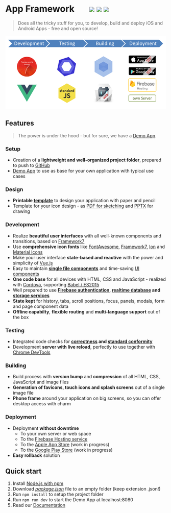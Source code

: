# App Framework &nbsp; &nbsp; &nbsp; [![](https://img.shields.io/npm/dt/app-framework.svg)](https://www.npmjs.com/package/app-framework) [![](https://img.shields.io/npm/v/app-framework.svg)](https://www.npmjs.com/package/app-framework) [![](https://img.shields.io/npm/l/app-framework.svg)](https://www.npmjs.com/package/app-framework)

> Does all the tricky stuff for you, to develop, build and deploy iOS and Android Apps - free and open source!

![Process](media/process.png)

## Features

> The power is under the hood - but for sure, we have a [Demo App](https://app-framework.scriptpilot.de/).

### Setup

- Creation of a **lightweight and well-organized project folder**, prepared to push to [GitHub](https://github.com/about)
- [Demo App](https://app-framework.scriptpilot.de/) to use as base for your own application with typical use cases

### Design

- **Printable [template](media/smartphone-template.pdf)** to design your application with paper and pencil
- Template for your icon design - as [PDF for sketching](media/icon-template.pdf) and [PPTX](media/icon-template.pptx) for drawing

### Development

- Realize **beautiful user interfaces** with all well-known components and transitions, based on [Framework7](https://framework7.io/)
- Use **comprehensive icon fonts** like [FontAwesome](http://fontawesome.io/), [Framework7](http://framework7.io/icons/), [Ion](http://ionicons.com/) and [Material Icons](https://material.io/icons/)
- Make your user interface **state-based and reactive** with the power and simplicity of [Vue.js](https://vuejs.org/)
- Easy to maintain **[single file components](https://vuejs.org/guide/single-file-components)** and time-saving [UI components](https://framework7.io/vue/)
- **One code base** for all devices with HTML, CSS and JavaScript - realized with [Cordova](https://cordova.apache.org/), supporting [Babel / ES2015](https://babeljs.io/learn-es2015/)
- Well prepared to use **[Firebase authentication](https://firebase.google.com/docs/auth/), [realtime database](https://firebase.google.com/docs/database/) and [storage services](https://firebase.google.com/docs/storage/)**
- **State kept** for history, tabs, scroll positions, focus, panels, modals, form and page component data
- **Offline capabilty**, **flexible routing** and **multi-language support** out of the box

### Testing

- Integrated code checks for **[correctness](http://eslint.org/) and [standard conformity](http://standardjs.com/)**
- Development **server with live reload**, perfectly to use together with [Chrome DevTools](https://developers.google.com/web/tools/chrome-devtools/) 

### Building

- Build process with **version bump** and **compression** of all HTML, CSS, JavaScript and image files
- **Generation of favicons, touch icons and splash screens** out of a single image file
- **Phone frame** around your application on big screens, so you can offer desktop access with charm 

### Deployment

- Deployment **without downtime**
  - To your own server or web space
  - To the [Firebase Hosting service](https://firebase.google.com/docs/hosting/)
  - To the [Apple App Store](https://itunes.apple.com/de/) (work in progress)
  - To the [Google Play Store](https://play.google.com/) (work in progress)
- **Easy rollback** solution

## Quick start

1. Install [Node.js with npm](https://docs.npmjs.com/getting-started/what-is-npm)
2. Download *[package.json](https://raw.githubusercontent.com/scriptPilot/app-framework/master/demo-app/package.json)* file to an empty folder (keep extension .json!)
3. Run `npm install` to setup the project folder
4. Run `npm run dev` to start the Demo App at localhost:8080
5. Read our [Documentation](DOCUMENTATION.md)
